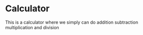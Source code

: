 # Calculator
This is a calculator where we simply can do addition subtraction multiplication and division
